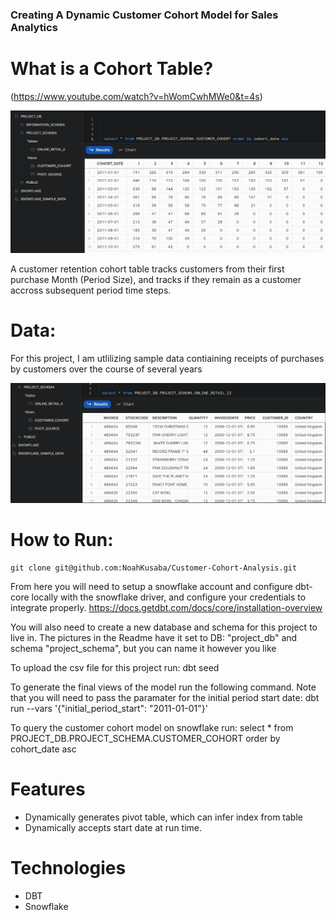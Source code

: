 ### Creating A Dynamic Customer Cohort Model for Sales Analytics 

# What is a Cohort Table?
(https://www.youtube.com/watch?v=hWomCwhMWe0&t=4s)

![alt text](pictures/customer_monthly_cohort.png)

A customer retention cohort table tracks customers from their first purchase Month (Period Size),
and tracks if they remain as a customer accross subsequent period time steps. 

# Data:
For this project, I am utlilizing sample data contiaining receipts of purchases by customers over the course of several years

![alt text](pictures/sample_data.png)

# How to Run:

    git clone git@github.com:NoahKusaba/Customer-Cohort-Analysis.git

From here you will need to setup a snowflake account and configure dbt-core locally with the snowflake driver, and configure your credentials to integrate properly. 
https://docs.getdbt.com/docs/core/installation-overview

You will also need to create a new database and schema for this project to live in. The pictures in the Readme have it set to DB: "project_db" and schema "project_schema", but you can name it however you like

To upload the csv file for this project run:
    dbt seed 

To generate the final views of the model run the following command. Note that you will need to pass the paramater for the initial period start date: 
    dbt run --vars '{"initial_period_start": "2011-01-01"}'

To query the customer cohort model on snowflake run:
    select * from PROJECT_DB.PROJECT_SCHEMA.CUSTOMER_COHORT order by cohort_date asc

# Features
- Dynamically generates pivot table, which can infer index from table
- Dynamically accepts start date at run time. 

# Technologies
- DBT
- Snowflake